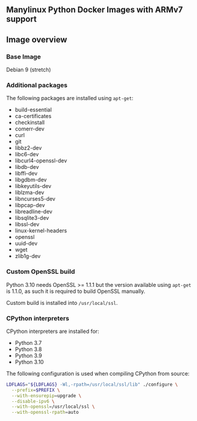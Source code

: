 ## Manylinux Python Docker Images with ARMv7 support

## Image overview

### Base Image

Debian 9 (stretch)

### Additional packages

The following packages are installed using `apt-get`:

- build-essential
- ca-certificates
- checkinstall
- comerr-dev
- curl
- git
- libbz2-dev 
- libc6-dev
- libcurl4-openssl-dev
- libdb-dev
- libffi-dev 
- libgdbm-dev
- libkeyutils-dev
- liblzma-dev
- libncurses5-dev
- libpcap-dev
- libreadline-dev
- libsqlite3-dev
- libssl-dev
- linux-kernel-headers
- openssl
- uuid-dev
- wget
- zlib1g-dev

### Custom OpenSSL build

Python 3.10 needs OpenSSL >= 1.1.1 but the version available using `apt-get` is 1.1.0, as such it is required to build OpenSSL manually.

Custom build is installed into `/usr/local/ssl`.

### CPython interpreters

CPython interpreters are installed for:

- Python 3.7
- Python 3.8
- Python 3.9
- Python 3.10

The following configuration is used when compiling CPython from source:

```bash
LDFLAGS="${LDFLAGS} -Wl,-rpath=/usr/local/ssl/lib" ./configure \
  --prefix=$PREFIX \
  --with-ensurepip=upgrade \
  --disable-ipv6 \
  --with-openssl=/usr/local/ssl \
  --with-openssl-rpath=auto
```
